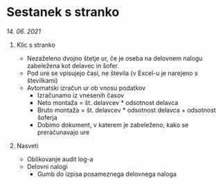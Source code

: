 # Sestanek s stranko
*14. 06. 2021*

1. Klic s stranko  
    *   Nezaželeno dvojno štetje ur, če je oseba na delovnem nalogu zabeležena kot delavec in šofer.
    *   Pod ure se vpisujejo časi, ne števila (v Excel-u je narejeno s številkami)
    *   Avtomatski izračun ur ob vnosu podatkov
        *   Izračunamo iz vnesenih časov
        *   Neto montaža = št. delavcev * odsotnost delavca
        *   Bruto montaža = št. delavcev * odsotnost delavca + odsotnost šoferja
        *   Dobimo dokument, v katerem je zabeleženo, kako se preračunavajo ure

2. Nasveti  
    *   Oblikovanje audit log-a
    *   Delovni nalogi
        *   Gumb do izpisa posameznega delovnega naloga
